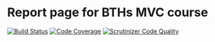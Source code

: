# Report page for BTHs MVC course

[![Build Status](https://scrutinizer-ci.com/g/fridavbg/report/badges/build.png?b=main)](https://scrutinizer-ci.com/g/fridavbg/report/build-status/main)
[![Code Coverage](https://scrutinizer-ci.com/g/fridavbg/report/badges/coverage.png?b=main)](https://scrutinizer-ci.com/g/fridavbg/report/?branch=main)
[![Scrutinizer Code Quality](https://scrutinizer-ci.com/g/fridavbg/report/badges/quality-score.png?b=main)](https://scrutinizer-ci.com/g/fridavbg/report/?branch=main)


